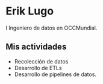 # Erik Lugo

I Ingeniero de datos en OCCMundial.

## Mis actividades

* Recolección de datos
* Desarrollo de ETLs
* Desarrollo de pipelines de datos.
